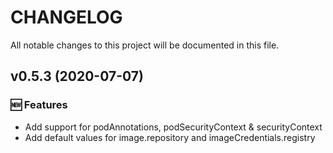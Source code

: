 # CHANGELOG

All notable changes to this project will be documented in this file.

## v0.5.3 (2020-07-07)
### 🆕 Features
* Add support for podAnnotations, podSecurityContext & securityContext
* Add default values for image.repository and imageCredentials.registry
